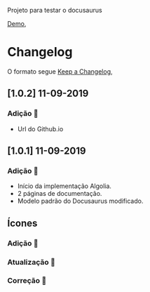 Projeto para testar o docusaurus

[Demo](https://keepachangelog.com/en/1.0.0/),

# Changelog

O formato segue [Keep a Changelog](https://keepachangelog.com/en/1.0.0/),

## [1.0.2] 11-09-2019

### Adição :rocket:

- Url do Github.io

## [1.0.1] 11-09-2019

### Adição :rocket:

- Início da implementação Algolia.
- 2 páginas de documentação.
- Modelo padrão do Docusaurus modificado.

## Ícones

### Adição :rocket:

### Atualização :pushpin:

### Correção :wrench:
